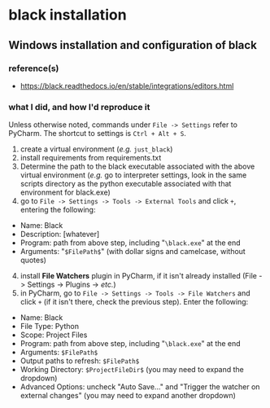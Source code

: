 # black installation

## Windows installation and configuration of black

### reference(s)
* https://black.readthedocs.io/en/stable/integrations/editors.html

### what I did, and how I'd reproduce it

Unless otherwise noted, commands under `File -> Settings` refer to PyCharm. The shortcut to settings is `Ctrl + Alt + S`.

1. create a virtual environment (_e.g._ `just_black`)
2. install requirements from requirements.txt
3. Determine the path to the black executable associated with the above virtual environment (_e.g._ go to interpreter settings, look in the same scripts directory as the python executable associated with that environment for black.exe)
3. go to `File -> Settings -> Tools -> External Tools` and click `+`, entering the following:
* Name: Black
* Description: [whatever]
* Program: path from above step, including "`\black.exe`" at the end
* Arguments: "`$FilePath$`" (with dollar signs and camelcase, without quotes)
4. install **File Watchers** plugin in PyCharm, if it isn't already installed (File -> Settings -> Plugins -> _etc._)
5. in PyCharm, go to `File -> Settings -> Tools -> File Watchers` and click `+` (if it isn't there, check the previous step). Enter the following:
* Name: Black
* File Type: Python
* Scope: Project Files
* Program: path from above step, including "`\black.exe`" at the end
* Arguments: `$FilePath$`
* Output paths to refresh: `$FilePath$`
* Working Directory: `$ProjectFileDir$` (you may need to expand the dropdown)
* Advanced Options: uncheck "Auto Save..." and "Trigger the watcher on external changes" (you may need to expand another dropdown)